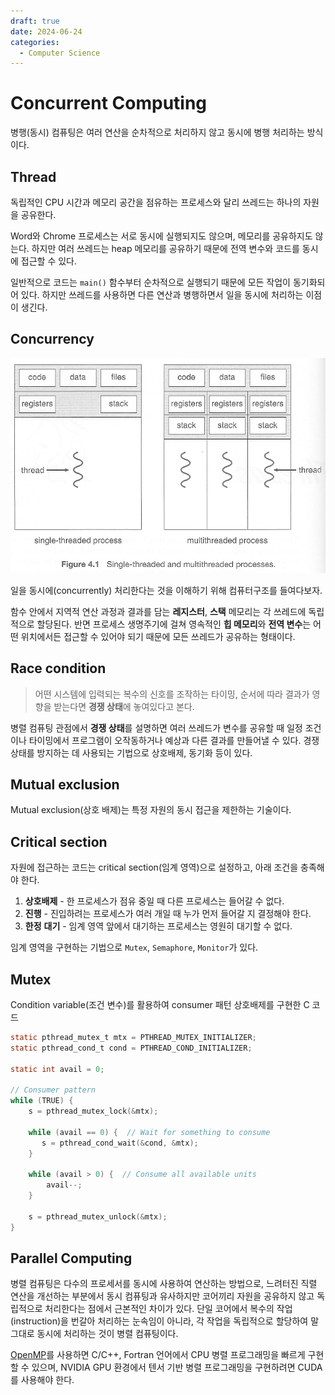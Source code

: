 ```yaml
---
draft: true 
date: 2024-06-24 
categories:
  - Computer Science
---
```


# Concurrent Computing

병행(동시) 컴퓨팅은 여러 연산을 순차적으로 처리하지 않고 동시에 병행 처리하는 방식이다.

## Thread

독립적인 CPU 시간과 메모리 공간을 점유하는 프로세스와 달리 쓰레드는 하나의 자원을 공유한다.

Word와 Chrome 프로세스는 서로 동시에 실행되지도 않으며, 메모리를 공유하지도 않는다. 하지만 여러 쓰레드는 heap 메모리를 공유하기 때문에 전역 변수와 코드를 동시에 접근할 수 있다.

<!-- more -->

일반적으로 코드는 `main()` 함수부터 순차적으로 실행되기 때문에 모든 작업이 동기화되어 있다. 하지만 쓰레드를 사용하면 다른 연산과 병행하면서 일을 동시에 처리하는 이점이 생긴다.

## Concurrency

![Figure demonstrating single-threaded and multi-threaded processes](../assets/fig1.png)

일을 동시에(concurrently) 처리한다는 것을 이해하기 위해 컴퓨터구조를 들여다보자.

함수 안에서 지역적 연산 과정과 결과를 담는 **레지스터**, **스택** 메모리는 각 쓰레드에 독립적으로 할당된다. 반면 프로세스 생명주기에 걸쳐 영속적인 **힙 메모리**와 **전역 변수**는 어떤 위치에서든 접근할 수 있어야 되기 때문에 모든 쓰레드가 공유하는 형태이다.

## Race condition

> 어떤 시스템에 입력되는 복수의 신호를 조작하는 타이밍, 순서에 따라 결과가 영향을 받는다면 **경쟁 상태**에 놓여있다고 본다.
> 

병렬 컴퓨팅 관점에서 **경쟁 상태**를 설명하면 여러 쓰레드가 변수를 공유할 때 일정 조건이나 타이밍에서 프로그램이 오작동하거나 예상과 다른 결과를 만들어낼 수 있다. 경쟁 상태를 방지하는 데 사용되는 기법으로 상호배제, 동기화 등이 있다.

## Mutual exclusion

Mutual exclusion(상호 배제)는 특정 자원의 동시 접근을 제한하는 기술이다.

## Critical section

자원에 접근하는 코드는 critical section(임계 영역)으로 설정하고, 아래 조건을 충족해야 한다.

1. **상호배제** - 한 프로세스가 점유 중일 때 다른 프로세스는 들어갈 수 없다.
2. **진행** - 진입하려는 프로세스가 여러 개일 때 누가 먼저 들어갈 지 결정해야 한다.
3. **한정** **대기** - 임계 영역 앞에서 대기하는 프로세스는 영원히 대기할 수 없다.

임계 영역을 구현하는 기법으로 `Mutex`, `Semaphore`, `Monitor`가 있다.

## Mutex

Condition variable(조건 변수)를 활용하여 consumer 패턴 상호배제를 구현한 C 코드

```c
static pthread_mutex_t mtx = PTHREAD_MUTEX_INITIALIZER;
static pthread_cond_t cond = PTHREAD_COND_INITIALIZER;

static int avail = 0;

// Consumer pattern
while (TRUE) {
    s = pthread_mutex_lock(&mtx);

    while (avail == 0) {  // Wait for something to consume
       s = pthread_cond_wait(&cond, &mtx);
    }

    while (avail > 0) {  // Consume all available units 
        avail--;
    }

    s = pthread_mutex_unlock(&mtx);
}
```

## Parallel Computing

병렬 컴퓨팅은 다수의 프로세서를 동시에 사용하여 연산하는 방법으로, 느려터진 직렬 연산을 개선하는 부분에서 동시 컴퓨팅과 유사하지만 코어끼리 자원을 공유하지 않고 독립적으로 처리한다는 점에서 근본적인 차이가 있다. 단일 코어에서 복수의 작업(instruction)을 번갈아 처리하는 눈속임이 아니라, 각 작업을 독립적으로 할당하여 말 그대로 동시에 처리하는 것이 병렬 컴퓨팅이다.

[OpenMP](openmp.md)를 사용하면 C/C++, Fortran 언어에서 CPU 병렬 프로그래밍을 빠르게 구현할 수 있으며,  NVIDIA GPU 환경에서 텐서 기반 병렬 프로그래밍을 구현하려면 CUDA를 사용해야 한다.
